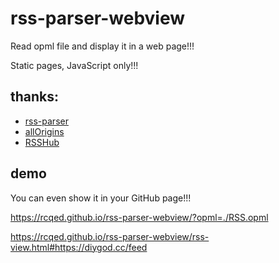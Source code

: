 # rss-parser-webview

Read opml file and display it in a web page!!!

Static pages, JavaScript only!!!

## thanks:

- [rss-parser](https://github.com/rbren/rss-parser)
- [allOrigins](https://github.com/gnuns/allOrigins)
- [RSSHub](https://github.com/DIYgod/RSSHub)

## demo

You can even show it in your GitHub page!!!

https://rcqed.github.io/rss-parser-webview/?opml=./RSS.opml

https://rcqed.github.io/rss-parser-webview/rss-view.html#https://diygod.cc/feed
